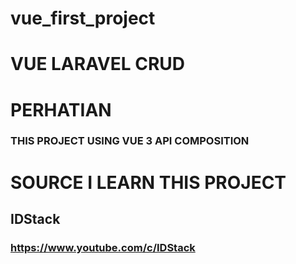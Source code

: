 # vue_first_project

# VUE LARAVEL CRUD

# PERHATIAN
### THIS PROJECT USING VUE 3 API COMPOSITION

# SOURCE I LEARN THIS PROJECT
## IDStack
### https://www.youtube.com/c/IDStack